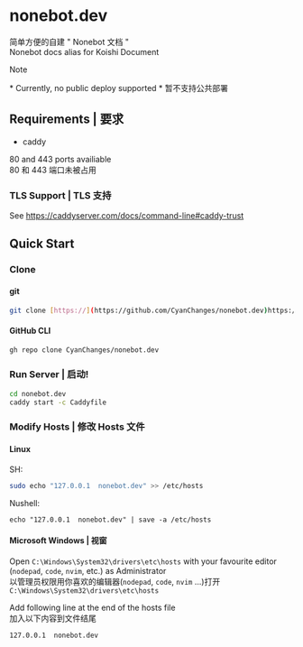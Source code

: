 # nonebot.dev
简单方便的自建 " Nonebot 文档 "  
Nonebot docs alias for Koishi Document

> [!NOTE]
> \* Currently, no public deploy supported
> \* 暂不支持公共部署

## Requirements | 要求
- caddy  

80 and 443 ports availiable  
80 和 443 端口未被占用

### TLS Support | TLS 支持
See <https://caddyserver.com/docs/command-line#caddy-trust>

## Quick Start

### Clone

#### git
```sh
git clone [https://](https://github.com/CyanChanges/nonebot.dev)https://github.com/CyanChanges/nonebot.dev
```
#### GitHub CLI
```sh
gh repo clone CyanChanges/nonebot.dev
```

### Run Server | 启动!

```sh
cd nonebot.dev
caddy start -c Caddyfile
```

### Modify Hosts | 修改 Hosts 文件

#### Linux

SH:
```sh
sudo echo "127.0.0.1  nonebot.dev" >> /etc/hosts
```

Nushell:
```nu
echo "127.0.0.1  nonebot.dev" | save -a /etc/hosts
```


#### Microsoft Windows | 视窗
Open `C:\Windows\System32\drivers\etc\hosts`
with your favourite editor (`nodepad`, `code`, `nvim`, etc.) as Administrator  
以管理员权限用你喜欢的编辑器(`nodepad`, `code`, `nvim` ...)打开 `C:\Windows\System32\drivers\etc\hosts`

Add following line at the end of the hosts file  
加入以下内容到文件结尾
```hosts
127.0.0.1  nonebot.dev
```
